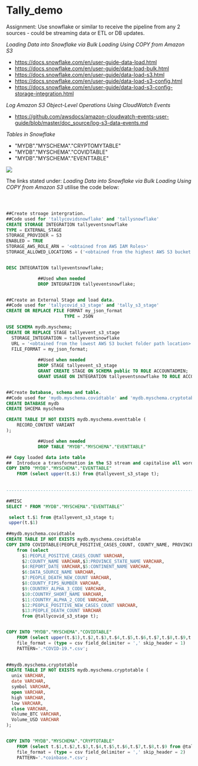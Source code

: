# Tally_demo


Assignment: Use snowflake or similar to receive the pipeline from any 2 sources - could be streaming data or ETL or DB updates. 

*Loading Data into Snowflake via Bulk Loading Using COPY from Amazon S3*

- https://docs.snowflake.com/en/user-guide-data-load.html
- https://docs.snowflake.com/en/user-guide/data-load-bulk.html
- https://docs.snowflake.com/en/user-guide/data-load-s3.html
- https://docs.snowflake.com/en/user-guide/data-load-s3-config.html
- https://docs.snowflake.com/en/user-guide/data-load-s3-config-storage-integration.html

*Log Amazon S3 Object-Level Operations Using CloudWatch Events*

- https://github.com/awsdocs/amazon-cloudwatch-events-user-guide/blob/master/doc_source/log-s3-data-events.md

*Tables in Snowflake*

- "MYDB"."MYSCHEMA"."CRYPTOMYTABLE" 
- "MYDB"."MYSCHEMA"."COVIDTABLE" 
- "MYDB"."MYSCHEMA"."EVENTTABLE"



![](C:\Users\esemugabi\Documents\tally-demo.png)

The links stated under: *Loading Data into Snowflake via Bulk Loading Using COPY from Amazon S3* utilise the code below:  

 

```sql



##Create stroage intergration. 
##Code used for 'tallycovidsnowflake' and 'tallysnowflake'
CREATE STORAGE INTEGRATION tallyeventsnowflake
TYPE = EXTERNAL_STAGE
STORAGE_PROVIDER = S3
ENABLED = TRUE
STORAGE_AWS_ROLE_ARN = '<obtained from AWS IAM Roles>'
STORAGE_ALLOWED_LOCATIONS = ('<obtained from the highest AWS S3 bucket folder path location>', '<obtained from AWS S3 bucket folder path location>')


DESC INTEGRATION tallyeventsnowflake;

            ##Used when needed
            DROP INTEGRATION tallyeventsnowflake;


##Create an External Stage and load data. 
##Code used for 'tallycovid_s3_stage' and 'tally_s3_stage'
CREATE OR REPLACE FILE FORMAT my_json_format
                      TYPE = JSON

USE SCHEMA mydb.myschema;
CREATE OR REPLACE STAGE tallyevent_s3_stage
  STORAGE_INTEGRATION = tallyeventsnowflake
  URL = '<obtained from the lowest AWS S3 bucket folder path location>'
  FILE_FORMAT = my_json_format;
  
            ##Used when needed
            DROP STAGE tallyevent_s3_stage
            GRANT CREATE STAGE ON SCHEMA public TO ROLE ACCOUNTADMIN;
			GRANT USAGE ON INTEGRATION tallyeventsnowflake TO ROLE ACCOUNTADMIN;


##Create Database, schema and table. 
##Code used for 'mydb.myschema.covidtable' and 'mydb.myschema.cryptotable'
CREATE DATABASE mydb
CREATE SHCEMA myschema

CREATE TABLE IF NOT EXISTS mydb.myschema.eventtable (
    RECORD_CONTENT VARIANT
);

            ##Used when needed
            DROP TABLE "MYDB"."MYSCHEMA"."EVENTTABLE"

## Copy loaded data into table
##  Introduce a transformation in the S3 stream and capitalise all words in that stream    
COPY INTO "MYDB"."MYSCHEMA"."EVENTTABLE"
    FROM (select upper(t.$1) from @tallyevent_s3_stage t);
   
   
-------------------------------------------------------------------------------------------------------

##MISC
SELECT * FROM "MYDB"."MYSCHEMA"."EVENTTABLE"`

 select t.$1 from @tallyevent_s3_stage t;
 upper(t.$1)
 
##mydb.myschema.covidtable
CREATE TABLE IF NOT EXISTS mydb.myschema.covidtable
COPY INTO COVIDTABLE(PEOPLE_POSITIVE_CASES_COUNT, COUNTY_NAME, PROVINCE_STATE_NAME, REPORT_DATE, CONTINENT_NAME, DATA_SOURCE_NAME, PEOPLE_DEATH_NEW_COUNT, COUNTY_FIPS_NUMBER, COUNTRY_ALPHA_3_CODE, COUNTRY_SHORT_NAME, COUNTRY_ALPHA_2_CODE, PEOPLE_POSITIVE_NEW_CASES_COUNT, PEOPLE_DEATH_COUNT)
    from (select 
      $1:PEOPLE_POSITIVE_CASES_COUNT VARCHAR,
      $2:COUNTY_NAME VARCHAR,$3:PROVINCE_STATE_NAME VARCHAR,
      $4:REPORT_DATE VARCHAR,$5:CONTINENT_NAME VARCHAR,
      $6:DATA_SOURCE_NAME VARCHAR,
      $7:PEOPLE_DEATH_NEW_COUNT VARCHAR,
      $8:COUNTY_FIPS_NUMBER VARCHAR,
      $9:COUNTRY_ALPHA_3_CODE VARCHAR,
      $10:COUNTRY_SHORT_NAME VARCHAR,
      $11:COUNTRY_ALPHA_2_CODE VARCHAR,
      $12:PEOPLE_POSITIVE_NEW_CASES_COUNT VARCHAR,
      $13:PEOPLE_DEATH_COUNT VARCHAR 
      from @tallycovid_s3_stage t);


COPY INTO "MYDB"."MYSCHEMA"."COVIDTABLE"
    FROM (select upper(t.$1),t.$2,t.$3,t.$4,t.$5,t.$6,t.$7,t.$8,t.$9,t.$10,t.$11,t.$12,t.$13 from @tallycovid_s3_stage t)
    file_format = (type = csv field_delimiter = ',' skip_header = 1)
    PATTERN='.*COVID-19.*.csv';
    

##mydb.myschema.cryptotable
CREATE TABLE IF NOT EXISTS mydb.myschema.cryptotable (
  unix VARCHAR,
  date VARCHAR,	
  symbol VARCHAR,	
  open VARCHAR,	
  high VARCHAR,	
  low VARCHAR,	
  close VARCHAR,
  Volume_BTC VARCHAR,
  Volume_USD VARCHAR
);


COPY INTO "MYDB"."MYSCHEMA"."CRYPTOTABLE"
    FROM (select t.$1,t.$2,t.$3,t.$4,t.$5,t.$6,t.$7,t.$8,t.$9 from @tally_s3_stage t)
    file_format = (type = csv field_delimiter = ',' skip_header = 2)
    PATTERN='.*coinbase.*.csv';

```


